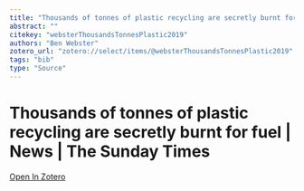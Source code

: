 ```yaml
---
title: "Thousands of tonnes of plastic recycling are secretly burnt for fuel | News | The Sunday Times"
abstract: ""
citekey: "websterThousandsTonnesPlastic2019"
authors: "Ben Webster"
zotero_url: "zotero://select/items/@websterThousandsTonnesPlastic2019"
tags: "bib"
type: "Source"
---
```


# Thousands of tonnes of plastic recycling are secretly burnt for fuel | News | The Sunday Times 
> 

[Open In Zotero](zotero://select/items/@websterThousandsTonnesPlastic2019)